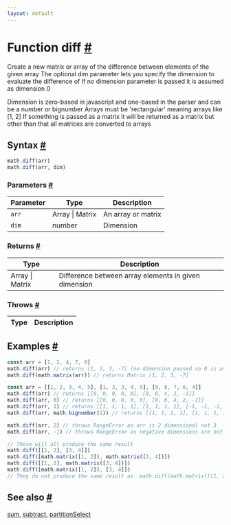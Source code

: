 ```yaml
---
layout: default
---
```


<!-- Note: This file is automatically generated from source code comments. Changes made in this file will be overridden. -->

<h1 id="function-diff">Function diff <a href="#function-diff" title="Permalink">#</a></h1>

Create a new matrix or array of the difference between elements of the given array
The optional dim parameter lets you specify the dimension to evaluate the difference of
If no dimension parameter is passed it is assumed as dimension 0

Dimension is zero-based in javascript and one-based in the parser and can be a number or bignumber
Arrays must be 'rectangular' meaning arrays like [1, 2]
If something is passed as a matrix it will be returned as a matrix but other than that all matrices are converted to arrays


<h2 id="syntax">Syntax <a href="#syntax" title="Permalink">#</a></h2>

```js
math.diff(arr)
math.diff(arr, dim)
```

<h3 id="parameters">Parameters <a href="#parameters" title="Permalink">#</a></h3>

Parameter | Type | Description
--------- | ---- | -----------
`arr` | Array &#124; Matrix | An array or matrix
`dim` | number | Dimension

<h3 id="returns">Returns <a href="#returns" title="Permalink">#</a></h3>

Type | Description
---- | -----------
Array &#124; Matrix | Difference between array elements in given dimension


<h3 id="throws">Throws <a href="#throws" title="Permalink">#</a></h3>

Type | Description
---- | -----------


<h2 id="examples">Examples <a href="#examples" title="Permalink">#</a></h2>

```js
const arr = [1, 2, 4, 7, 0]
math.diff(arr) // returns [1, 2, 3, -7] (no dimension passed so 0 is assumed)
math.diff(math.matrix(arr)) // returns Matrix [1, 2, 3, -7]

const arr = [[1, 2, 3, 4, 5], [1, 2, 3, 4, 5], [9, 8, 7, 6, 4]]
math.diff(arr) // returns [[0, 0, 0, 0, 0], [8, 6, 4, 2, -1]]
math.diff(arr, 0) // returns [[0, 0, 0, 0, 0], [8, 6, 4, 2, -1]]
math.diff(arr, 1) // returns [[1, 1, 1, 1], [1, 1, 1, 1], [-1, -1, -1, -2]]
math.diff(arr, math.bignumber(1)) // returns [[1, 1, 1, 1], [1, 1, 1, 1], [-1, -1, -1, -2]]

math.diff(arr, 2) // throws RangeError as arr is 2 dimensional not 3
math.diff(arr, -1) // throws RangeError as negative dimensions are not allowed

// These will all produce the same result
math.diff([[1, 2], [3, 4]])
math.diff([math.matrix([1, 2]), math.matrix([3, 4])])
math.diff([[1, 2], math.matrix([3, 4])])
math.diff([math.matrix([1, 2]), [3, 4]])
// They do not produce the same result as  math.diff(math.matrix([[1, 2], [3, 4]])) as this returns a matrix
```


<h2 id="see-also">See also <a href="#see-also" title="Permalink">#</a></h2>

[sum](sum.html),
[subtract](subtract.html),
[partitionSelect](partitionSelect.html)
